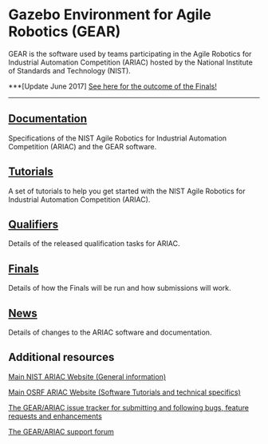 # Gazebo Environment for Agile Robotics (GEAR)

GEAR is the software used by teams participating in the Agile Robotics for Industrial Automation Competition (ARIAC) hosted by the National Institute of Standards and Technology (NIST).

***[Update June 2017] [See here for the outcome of the Finals!](https://www.osrfoundation.org/ariac-finals-results-announced/)
***


## [Documentation](https://bitbucket.org/osrf/ariac/wiki/2017/documentation)
Specifications of the NIST Agile Robotics for Industrial Automation Competition (ARIAC) and the GEAR software.

## [Tutorials](https://bitbucket.org/osrf/ariac/wiki/2017/tutorials)
A set of tutorials to help you get started with the NIST Agile Robotics for Industrial Automation Competition (ARIAC).

## [Qualifiers](https://bitbucket.org/osrf/ariac/wiki/2017/qualifiers/qualifiers.md)
Details of the released qualification tasks for ARIAC.

## [Finals](https://bitbucket.org/osrf/ariac/wiki/2017/finals)
Details of how the Finals will be run and how submissions will work.

## [News](https://bitbucket.org/osrf/ariac/wiki/2017/updates.md)
Details of changes to the ARIAC software and documentation.

## Additional resources
[Main NIST ARIAC Website (General information)](https://www.nist.gov/el/intelligent-systems-division-73500/agile-robotics-industrial-automation)

[Main OSRF ARIAC Website (Software Tutorials and technical specifics)](http://gazebosim.org/ariac)

[The GEAR/ARIAC issue tracker for submitting and following bugs, feature requests and enhancements](https://bitbucket.org/osrf/ariac/issues?status=new&status=open)

[The GEAR/ARIAC support forum](https://discourse.ros.org/c/ariac-users)
